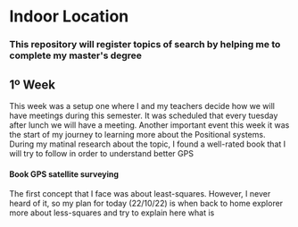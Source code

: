 <h1>Indoor Location</h1>
<h3>This repository will register topics of search by helping me to complete my master's degree  </h3>
<h2>1º Week</h2>
<p>

This week was a setup one where I and my teachers decide how we will have meetings during this semester. It was scheduled that every tuesday after lunch we will have a meeting. Another important event this week it was the start of my journey to learning more about the Positional systems. During my matinal research about the topic, I found a well-rated book that I will try to follow in order to understand better GPS
</p>
<h4>Book GPS satellite surveying</h4>
The first concept that I face was about least-squares. However, I never heard of it, so my plan for today (22/10/22) is when back to home explorer more about less-squares and try to explain here what is   
